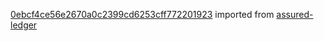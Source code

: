 [0ebcf4ce56e2670a0c2399cd6253cff772201923](https://github.com/insolar/assured-ledger/commit/0ebcf4ce56e2670a0c2399cd6253cff772201923) imported from [assured-ledger](https://github.com/insolar/assured-ledger)
